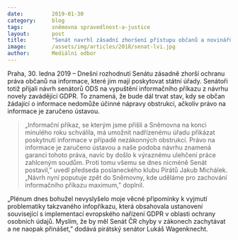 ```yaml
---
date:         2019-01-30
category:     blog
tags:         sněmovna spravedlnost-a-justice
layout:       post
title:        "Senát navrhl zásadní zhoršení přístupu občanů a novinářů k informacím"
image:        /assets/img/articles/2018/senat-lvi.jpg 
author:       Mediální odbor
---
```


Praha, 30. ledna 2019 – Dnešní rozhodnutí Senátu zásadně zhorší ochranu práva občanů na informace, které jim mají poskytovat státní úřady. Senátoři totiž přijali návrh senátorů ODS na vypuštění informačního příkazu z návrhu novely zavádějící GDPR. To znamená, že bude dál trvat stav, kdy se občan žádající o informace nedomůže účinné nápravy obstrukcí, ačkoliv právo na informace je zaručeno ústavou.

> „Informační příkaz, se kterým jsme přišli a Sněmovna na konci minulého roku schválila, má umožnit nadřízenému úřadu přikázat poskytnutí informace v případě nezákonných obstrukcí. Právo na informace je zaručeno ústavou a naše podoba návrhu znamená garanci tohoto práva, navíc by došlo k výraznému ulehčení práce zahlceným soudům. Proti tomu všemu se dnes nicméně Senát postavil,” uvedl předseda poslaneckého klubu Pirátů Jakub Michálek. „Návrh nyní poputuje zpět do Sněmovny, kde uděláme pro zachování informačního příkazu maximum,” doplnil.

„Plénum dnes bohužel nevyslyšelo moje věcné připomínky k vyjmutí problematiky takzvaného infopříkazu, která obsahovala ustanovení související s implementací evropského nařízení GDPR v oblasti ochrany osobních údajů. Myslím, že by měl Senát ČR chyby v zákonech zachytávat a ne naopak přinášet,” dodává pirátský senátor Lukáš Wagenknecht.
